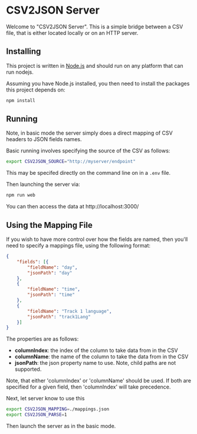 # CSV2JSON Server

Welcome to "CSV2JSON Server". This is a simple bridge between a CSV
file, that is either located locally or on an HTTP server.

## Installing

This project is written in [Node.js](https://nodejs.org/) and should run
on any platform that can run nodejs.

Assuming you have Node.js installed, you then need to install the packages this project depends on:

```sh
npm install
```

## Running

Note, in basic mode the server simply does a direct mapping of CSV headers
to JSON fields names.

Basic running involves specifying the source of the CSV as follows:

```sh
export CSV2JSON_SOURCE="http://myserver/endpoint"
```

This may be specifed directly on the command line on in a `.env` file.

Then launching the server via:

```sh
npm run web
```

You can then access the data at http://localhost:3000/

## Using the Mapping File

If you wish to have more control over how the fields are named, then
you'll need to specify a mappings file, using the following
format:

```json
{
    "fields": [{
        "fieldName": "day",
        "jsonPath": "day"
    },
    {
        "fieldName": "time",
        "jsonPath": "time"
    },
    {
        "fieldName": "Track 1 language",
        "jsonPath": "track1Lang"
    }]
}
```

The properties are as follows:

  - **columnIndex**: the index of the column to take data from in the CSV
  - **columnName**: the name of the column to take the data from in the CSV
  - **jsonPath**: the json property name to use. Note, child paths
    are not supported.

Note, that either 'columnIndex' or 'columnName' should be used. If both
are specified for a given field, then 'columnIndex' will take precedence.

Next, let server know to use this

```sh
export CSV2JSON_MAPPING=./mappings.json
export CSV2JSON_PARSE=1

```

Then launch the server as in the basic mode.
